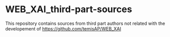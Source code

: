 # WEB_XAI_third-part-sources

This repository contains sources from third part authors not related with the developement of https://github.com/temisAP/WEB_XAI
